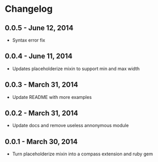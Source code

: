 # Changelog

## 0.0.5 - June 12, 2014
* Syntax error fix

## 0.0.4 - June 11, 2014
* Updates placeholderize mixin to support min and max width

## 0.0.3 - March 31, 2014
* Update README with more examples

## 0.0.2 - March 31, 2014
* Update docs and remove useless annonymous module

## 0.0.1 - March 30, 2014
* Turn placeholderize mixin into a compass extension and ruby gem
